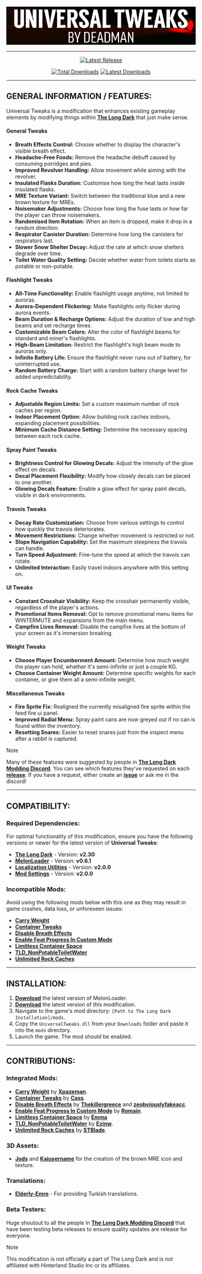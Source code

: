 <p align="center">
    <a href="#"><img src="https://raw.githubusercontent.com/Deaadman/UniversalTweaks/release/Images/MainHeading.png"></a>

---

<div align="center">

[![Latest Release](https://img.shields.io/github/v/release/Deaadman/UniversalTweaks?label=Latest%20Release&style=for-the-badge)](https://github.com/Deaadman/UniversalTweaks/releases/latest)

[![Total Downloads](https://img.shields.io/github/downloads/Deaadman/UniversalTweaks/total.svg?style=for-the-badge)](https://github.com/Deaadman/UniversalTweaks/releases)
[![Latest Downloads](https://img.shields.io/github/downloads/Deaadman/UniversalTweaks/latest/total.svg?style=for-the-badge)](https://github.com/Deaadman/UniversalTweaks/releases)

</div>

---

## GENERAL INFORMATION / FEATURES:

Universal Tweaks is a modification that enhances existing gameplay elements by modifying things within [**The Long Dark**](https://www.hinterlandgames.com/the-long-dark/) that just make sense.

#### General Tweaks
- **Breath Effects Control:** Choose whether to display the character's visible breath effect.
- **Headache-Free Foods:** Remove the headache debuff caused by consuming porridges and pies.
- **Improved Revolver Handling:** Allow movement while aiming with the revolver.
- **Insulated Flasks Duration:** Customise how long the heat lasts inside insulated flasks.
- **MRE Texture Variant:** Switch between the traditional blue and a new brown texture for MREs.
- **Noisemaker Adjustments:** Choose how long the fuse lasts or how far the player can throw noisemakers.
- **Randomised Item Rotation:** When an item is dropped, make it drop in a random direction.
- **Respirator Canister Duration:** Determine how long the canisters for respirators last.
- **Slower Snow Shelter Decay:** Adjust the rate at which snow shelters degrade over time.
- **Toilet Water Quality Setting:** Decide whether water from toilets starts as potable or non-potable.

#### Flashlight Tweaks
- **All-Time Functionality:** Enable flashlight usage anytime, not limited to auroras.
- **Aurora-Dependent Flickering:** Make flashlights only flicker during aurora events.
- **Beam Duration & Recharge Options:** Adjust the duration of low and high beams and set recharge times.
- **Customizable Beam Colors:** Alter the color of flashlight beams for standard and miner's flashlights.
- **High-Beam Limitation:** Restrict the flashlight's high beam mode to auroras only.
- **Infinite Battery Life:** Ensure the flashlight never runs out of battery, for uninterrupted use.
- **Random Battery Charge:** Start with a random battery charge level for added unpredictability.

#### Rock Cache Tweaks
- **Adjustable Region Limits:** Set a custom maximum number of rock caches per region.
- **Indoor Placement Option:** Allow building rock caches indoors, expanding placement possibilities.
- **Minimum Cache Distance Setting:** Determine the necessary spacing between each rock cache.

#### Spray Paint Tweaks
- **Brightness Control for Glowing Decals:** Adjust the intensity of the glow effect on decals.
- **Decal Placement Flexibility:** Modify how closely decals can be placed to one another.
- **Glowing Decals Feature:** Enable a glow effect for spray paint decals, visible in dark environments.

#### Travois Tweaks
- **Decay Rate Customization:** Choose from various settings to control how quickly the travois deteriorates.
- **Movement Restrictions:** Change whether movement is restricted or not.
- **Slope Navigation Capability:** Set the maximum steepness the travois can handle.
- **Turn Speed Adjustment:** Fine-tune the speed at which the travois can rotate.
- **Unlimited Interaction:** Easily travel indoors anywhere with this setting on.

#### UI Tweaks
- **Constant Crosshair Visibility:** Keep the crosshair permanently visible, regardless of the player's actions.
- **Promotional Items Removal:** Opt to remove promotional menu items for WINTERMUTE and expansions from the main menu.
- **Campfire Lives Removal:** Disable the campfire lives at the bottom of your screen as it's immersion breaking.

#### Weight Tweaks
- **Choose Player Encumberment Amount:** Determine how much weight the player can hold, whether it's semi-infinite or just a couple KG.
- **Choose Container Weight Amount:** Determine specific weights for each container, or give them all a semi-infinite weight.

#### Miscellaneous Tweaks
- **Fire Sprite Fix:** Realigned the currently misaligned fire sprite within the feed fire ui panel.
- **Improved Radial Menu:** Spray paint cans are now greyed out if no can is found within the inventory.
- **Resetting Snares:** Easier to reset snares just from the inspect menu after a rabbit is captured.

> [!NOTE]
> Many of these features were suggested by people in [**The Long Dark Modding Discord**](https://discord.gg/2mnXAZfGXQ). You can see which features they've requested on each [**release**](https://github.com/Deaadman/UniversalTweaks/releases). If you have a request, either create an [**issue**](https://github.com/Deaadman/UniversalTweaks/issues) or ask me in the discord!

---

## COMPATIBILITY:

### Required Dependencies:
For optimal functionality of this modification, ensure you have the following versions or newer for the latest version of **Universal Tweaks**:

- [**The Long Dark**](https://store.steampowered.com/news/app/305620) - Version: **v2.30**  
- [**MelonLoader**](https://github.com/LavaGang/MelonLoader/releases) - Version: **v0.6.1**   
- [**Localization Utilities**](https://github.com/dommrogers/LocalizationUtilities/releases) - Version: **v2.0.0** 
- [**Mod Settings**](https://github.com/DigitalzombieTLD/ModSettings) - Version: **v2.0.0** 

### Incompatible Mods:

Avoid using the following mods below with this one as they may result in game crashes, data loss, or unforeseen issues:

- **[Carry Weight](https://github.com/Xpazeman/tld-carry-weight-mod)**
- **[Container Tweaks](https://github.com/GruffCassquatch/ContainerTweaks)**
- **[Disable Breath Effects](https://github.com/Thekillergreece/DisableBreathEffect)**
- **[Enable Feat Progress In Custom Mode](https://github.com/RomainDeschampsFR/EnableFeatProgressInCustomModeLegacy)**
- **[Limitless Container Space](https://github.com/Atlas-Lumi/LimitlessContainerSpace)**
- **[TLD_NonPotableToiletWater](https://github.com/Ezinw/TLD_NonPotableToiletWater)**
- **[Unlimited Rock Caches](https://github.com/dommrogers/UnlimitedRockCaches)**

---

## INSTALLATION:

1. [**Download**](https://github.com/LavaGang/MelonLoader/releases/latest/download/MelonLoader.Installer.exe) the latest version of MelonLoader.
2. [**Download**](https://github.com/Deaadman/UniversalTweaks/releases/latest/download/UniversalTweaks.dll) the latest version of this modification.
3. Navigate to the game's mod directory: `[Path to The Long Dark Installation]/mods`.
4. Copy the `UniversalTweaks.dll` from your `Downloads` folder and paste it into the `mods` directory.
5. Launch the game. The mod should be enabled.

---

## **CONTRIBUTIONS**:

### **Integrated Mods**:
- **[Carry Weight](https://github.com/Xpazeman/tld-carry-weight-mod)** by **[Xpazeman](https://github.com/Xpazeman)**.
- **[Container Tweaks](https://github.com/GruffCassquatch/ContainerTweaks)** by **[Cass](https://github.com/GruffCassquatch)**.
- **[Disable Breath Effects](https://github.com/Thekillergreece/DisableBreathEffect)** by **[Thekillergreece](https://github.com/Thekillergreece)** and **[zeobviouslyfakeacc](https://github.com/zeobviouslyfakeacc)**.
- **[Enable Feat Progress In Custom Mode](https://github.com/RomainDeschampsFR/EnableFeatProgressInCustomModeLegacy)** by **[Romain](https://github.com/RomainDeschampsFR)**.
- **[Limitless Container Space](https://github.com/Atlas-Lumi/LimitlessContainerSpace)** by **[Emma](https://github.com/Atlas-Lumi)**
- **[TLD_NonPotableToiletWater](https://github.com/Ezinw/TLD_NonPotableToiletWater)** by **[Ezinw](https://github.com/Ezinw)**.
- **[Unlimited Rock Caches](https://github.com/dommrogers/UnlimitedRockCaches)** by **[STBlade](https://github.com/dommrogers)**.

### **3D Assets**:
- [**Jods**](https://github.com/Jods-Its) and [**Kaiusername**](https://github.com/Kaiusername) for the creation of the brown MRE icon and texture.

### Translations:
- [**Elderly-Emre**](https://github.com/Elderly-Emre) - For providing Turkish translations.

### Beta Testers:
Huge shoutout to all the people in **[The Long Dark Modding Discord](https://discord.gg/2mnXAZfGXQ)** that have been testing beta releases to ensure quality updates are release for everyone.

> [!NOTE]
> This modification is not officially a part of The Long Dark and is not affiliated with Hinterland Studio Inc or its affiliates.
